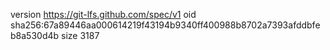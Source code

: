 version https://git-lfs.github.com/spec/v1
oid sha256:67a89446aa000614219f43194b9340ff400988b8702a7393afddbfeb8a530d4b
size 3187
